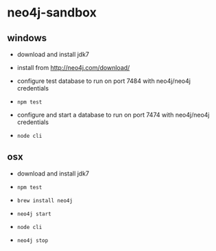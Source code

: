 # neo4j-sandbox

## windows

- download and install jdk7
- install from http://neo4j.com/download/

- configure test database to run on port 7484 with neo4j/neo4j credentials
- `npm test`

- configure and start a database to run on port 7474 with neo4j/neo4j credentials
- `node cli`

## osx

- download and install jdk7

- `npm test`

- `brew install neo4j`

- `neo4j start`
- `node cli`
- `neo4j stop`